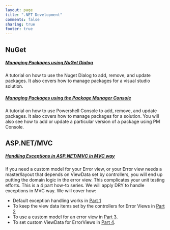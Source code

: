 ```yaml
---
layout: page
title: ".NET Development"
comments: false 
sharing: true
footer: true
---
```


## NuGet
 
##### [Managing Packages using NuGet Dialog](nuget/using-dialog)
  
  A tutorial on how to use the Nuget Dialog to add, remove, and update packages.
It also covers how to manage packages for a visual studio solution. 


##### [Managing Packages using the Package Manager Console](nuget/using-console)   
  A tutorial on how to use Powershell Console to add, remove, and update packages.
It also covers how to manage packages for a solution. 
You will also see how to add or update a particular version of a package using PM Console.


## ASP.NET/MVC
    
##### [Handling Exceptions in ASP.NET/MVC in MVC way](aspnet/mvc/exceptions/explained)
If you need a custom model for your Error view, or your Error view needs a master/layout that depends on ViewData set by controllers, you will end up putting the domain logic in the error view. This complicates your unit testing efforts.  This is a 4 part how-to series. We will apply DRY to handle exceptions in MVC way. We will cover how:
 
* Default exception handling works in [Part 1](aspnet/mvc/exceptions/explained) 
* To keep the view data items set by the controllers for Error Views in [Part 2](aspnet/mvc/exceptions/keep-viewdata) 
* To use a custom model for an error view in [Part 3](aspnet/mvc/exceptions/custom-model).
* To set custom ViewData for ErrorViews in [Part 4](aspnet/mvc/exceptions/custom-viewdata). 

